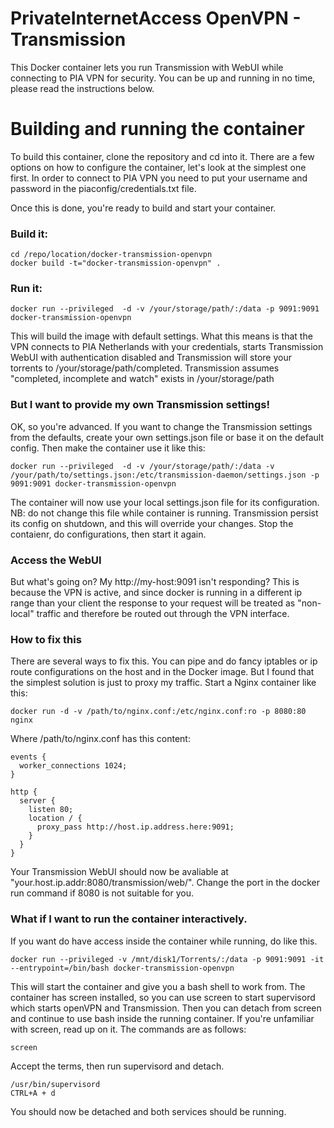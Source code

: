 PrivateInternetAccess OpenVPN - Transmission
===
This Docker container lets you run Transmission with WebUI while connecting to PIA VPN for security. You can be up and running in no time, please read the instructions below.

# Building and running the container
To build this container, clone the repository and cd into it. There are a few options on how to configure the container, let's look at the simplest one first. In order to connect to PIA VPN you need to put your username and password in the piaconfig/credentials.txt file.

Once this is done, you're ready to build and start your container.

### Build it:
```
cd /repo/location/docker-transmission-openvpn
docker build -t="docker-transmission-openvpn" .
```
### Run it:
```
docker run --privileged  -d -v /your/storage/path/:/data -p 9091:9091 docker-transmission-openvpn
```

This will build the image with default settings. What this means is that the VPN connects to PIA Netherlands with your credentials, starts Transmission WebUI with authentication disabled and Transmission will store your torrents to /your/storage/path/completed. Transmission assumes "completed, incomplete and watch" exists in /your/storage/path

### But I want to provide my own Transmission settings!
OK, so you're advanced. If you want to change the Transmission settings from the defaults, create your own settings.json file or base it on the default config. Then make the container use it like this:
```
docker run --privileged  -d -v /your/storage/path/:/data -v /your/path/to/settings.json:/etc/transmission-daemon/settings.json -p 9091:9091 docker-transmission-openvpn
```

The container will now use your local settings.json file for its configuration.
NB: do not change this file while container is running. Transmission persist its config on shutdown, and this will override your changes. Stop the contaienr, do configurations, then start it again.

### Access the WebUI
But what's going on? My http://my-host:9091 isn't responding?
This is because the VPN is active, and since docker is running in a different ip range than your client the response to your request will be treated as "non-local" traffic and therefore be routed out through the VPN interface.

### How to fix this
There are several ways to fix this. You can pipe and do fancy iptables or ip route configurations on the host and in the Docker image. But I found that the simplest solution is just to proxy my traffic. Start a Nginx container like this:
```
docker run -d -v /path/to/nginx.conf:/etc/nginx.conf:ro -p 8080:80 nginx
```
Where /path/to/nginx.conf has this content:
```
events {
  worker_connections 1024;
}

http {
  server {
    listen 80;
    location / {
      proxy_pass http://host.ip.address.here:9091;
    }
  }
}
```
Your Transmission WebUI should now be avaliable at "your.host.ip.addr:8080/transmission/web/".
Change the port in the docker run command if 8080 is not suitable for you.

### What if I want to run the container interactively.
If you want do have access inside the container while running, do like this.
```
docker run --privileged -v /mnt/disk1/Torrents/:/data -p 9091:9091 -it --entrypoint=/bin/bash docker-transmission-openvpn
```

This will start the container and give you a bash shell to work from. The container has screen installed, so you can use screen to start supervisord which starts openVPN and Transmission. Then you can detach from screen and continue to use bash inside the running container. If you're unfamiliar with screen, read up on it. The commands are as follows:
``` 
screen
```
Accept the terms, then run supervisord and detach.
```
/usr/bin/supervisord
CTRL+A + d
```
You should now be detached and both services should be running.
